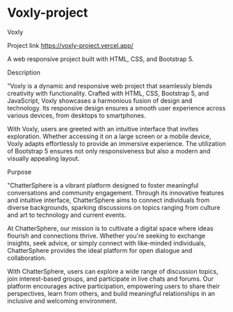 ﻿# Voxly-project
 Voxly

Project link https://voxly-project.vercel.app/

A web responsive project built with HTML, CSS, and Bootstrap 5.

Description

"Voxly is a dynamic and responsive web project that seamlessly blends creativity with functionality. Crafted with HTML, CSS, Bootstrap 5, and JavaScript, Voxly showcases a harmonious fusion of design and technology. Its responsive design ensures a smooth user experience across various devices, from desktops to smartphones.

With Voxly, users are greeted with an intuitive interface that invites exploration. Whether accessing it on a large screen or a mobile device, Voxly adapts effortlessly to provide an immersive experience. The utilization of Bootstrap 5 ensures not only responsiveness but also a modern and visually appealing layout.

Purpose

"ChatterSphere is a vibrant platform designed to foster meaningful conversations and community engagement. Through its innovative features and intuitive interface, ChatterSphere aims to connect individuals from diverse backgrounds, sparking discussions on topics ranging from culture and art to technology and current events.

At ChatterSphere, our mission is to cultivate a digital space where ideas flourish and connections thrive. Whether you're seeking to exchange insights, seek advice, or simply connect with like-minded individuals, ChatterSphere provides the ideal platform for open dialogue and collaboration.

With ChatterSphere, users can explore a wide range of discussion topics, join interest-based groups, and participate in live chats and forums. Our platform encourages active participation, empowering users to share their perspectives, learn from others, and build meaningful relationships in an inclusive and welcoming environment.
